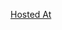 [Hosted At](https://44-563-webapps-f23.github.io/44563-webapps-f23-assignment4-varshithanalluri/playpart.html)